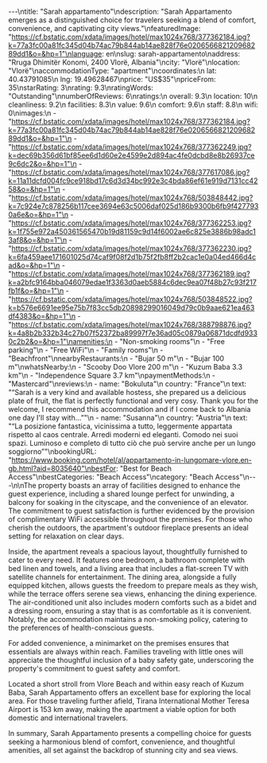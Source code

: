 ---\ntitle: "Sarah appartamento"\ndescription: "Sarah Appartamento emerges as a distinguished choice for travelers seeking a blend of comfort, convenience, and captivating city views."\nfeaturedImage: "https://cf.bstatic.com/xdata/images/hotel/max1024x768/377362184.jpg?k=77a3fc00a81fc345d04b74ac79b844ab14ae828f76e020656682120968289dd1&o=&hp=1"\nlanguage: en\nslug: sarah-appartamento\naddress: "Rruga Dhimitër Konomi, 2400 Vlorë, Albania"\ncity: "Vlorë"\nlocation: "Vlorë"\naccommodationType: "apartment"\ncoordinates:\n  lat: 40.43791085\n  lng: 19.49628467\nprice: "US$35"\npriceFrom: 35\nstarRating: 3\nrating: 9.3\nratingWords: "Outstanding"\nnumberOfReviews: 6\nratings:\n  overall: 9.3\n  location: 10\n  cleanliness: 9.2\n  facilities: 8.3\n  value: 9.6\n  comfort: 9.6\n  staff: 8.8\n  wifi: 0\nimages:\n  - "https://cf.bstatic.com/xdata/images/hotel/max1024x768/377362184.jpg?k=77a3fc00a81fc345d04b74ac79b844ab14ae828f76e020656682120968289dd1&o=&hp=1"\n  - "https://cf.bstatic.com/xdata/images/hotel/max1024x768/377362249.jpg?k=dec69b356d61bf85ee6d1d60e2e4599e2d894ac4fe0dcbd8e8b26937ce9c6dc2&o=&hp=1"\n  - "https://cf.bstatic.com/xdata/images/hotel/max1024x768/377617086.jpg?k=11a11dcfd004fc9ce918bd17c6d3d34bc992e3c4bda86ef61e919d7131cc4258&o=&hp=1"\n  - "https://cf.bstatic.com/xdata/images/hotel/max1024x768/503848442.jpg?k=7c924e7c878256b117cee3694e63c5006daf025d186b9300b6fb9f4277930a6e&o=&hp=1"\n  - "https://cf.bstatic.com/xdata/images/hotel/max1024x768/377362253.jpg?k=1f755e972a450361565470b19d81159c9d14f6002ae6c825e3886b98adc13af8&o=&hp=1"\n  - "https://cf.bstatic.com/xdata/images/hotel/max1024x768/377362230.jpg?k=6fa459aee171601025d74caf9f08f2d1b75f2fb8ff2b2cac1e0a04ed466d4cad&o=&hp=1"\n  - "https://cf.bstatic.com/xdata/images/hotel/max1024x768/377362189.jpg?k=a2bfc9164bba046079edae1f3363d0aeb5884c6dec9ea07f48b27c93f217fb1f&o=&hp=1"\n  - "https://cf.bstatic.com/xdata/images/hotel/max1024x768/503848522.jpg?k=b576e6691ee95e75b7f83cc5db20898299016049d79c0b9aae621ea463df4383&o=&hp=1"\n  - "https://cf.bstatic.com/xdata/images/hotel/max1024x768/388798876.jpg?k=4a8b2b332b34c27b07f52372ba89997f7e36ad05c0879a06871dcdfd9330c2b2&o=&hp=1"\namenities:\n  - "Non-smoking rooms"\n  - "Free parking"\n  - "Free WiFi"\n  - "Family rooms"\n  - "Beachfront"\nnearbyRestaurants:\n  - "Bujar 50 m"\n  - "Bujar 100 m"\nwhatsNearby:\n  - "Scooby Doo Vlore 200 m"\n  - "Kuzum Baba 3.3 km"\n  - "Independence Square 3.7 km"\npaymentMethods:\n  - "Mastercard"\nreviews:\n  - name: "Bokuluta"\n    country: "France"\n    text: "“Sarah is a very kind and available hostess, she prepared us a delicious plate of fruit, the flat is perfectly functional and very cosy. Thank you for the welcome, I recommend this accommodation and if I come back to Albania one day I'll stay with...”"\n  - name: "Susanna"\n    country: "Austria"\n    text: "“La posizione fantastica, vicinissima a tutto, leggermente appartata rispetto al caos centrale.
Arredi moderni ed eleganti. Comodo nei suoi spazi. Luminoso e completo di tutto ciò che può servire anche per un lungo soggiorno”"\nbookingURL: "https://www.booking.com/hotel/al/appartamento-in-lungomare-vlore.en-gb.html?aid=8035640"\nbestFor: "Best for Beach Access"\nbestCategories: "Beach Access"\ncategory: "Beach Access"\n---\n\nThe property boasts an array of facilities designed to enhance the guest experience, including a shared lounge perfect for unwinding, a balcony for soaking in the cityscape, and the convenience of an elevator. The commitment to guest satisfaction is further evidenced by the provision of complimentary WiFi accessible throughout the premises. For those who cherish the outdoors, the apartment's outdoor fireplace presents an ideal setting for relaxation on clear days.

Inside, the apartment reveals a spacious layout, thoughtfully furnished to cater to every need. It features one bedroom, a bathroom complete with bed linen and towels, and a living area that includes a flat-screen TV with satellite channels for entertainment. The dining area, alongside a fully equipped kitchen, allows guests the freedom to prepare meals as they wish, while the terrace offers serene sea views, enhancing the dining experience. The air-conditioned unit also includes modern comforts such as a bidet and a dressing room, ensuring a stay that is as comfortable as it is convenient. Notably, the accommodation maintains a non-smoking policy, catering to the preferences of health-conscious guests.

For added convenience, a minimarket on the premises ensures that essentials are always within reach. Families traveling with little ones will appreciate the thoughtful inclusion of a baby safety gate, underscoring the property's commitment to guest safety and comfort.

Located a short stroll from Vlore Beach and within easy reach of Kuzum Baba, Sarah Appartamento offers an excellent base for exploring the local area. For those traveling further afield, Tirana International Mother Teresa Airport is 153 km away, making the apartment a viable option for both domestic and international travelers.

In summary, Sarah Appartamento presents a compelling choice for guests seeking a harmonious blend of comfort, convenience, and thoughtful amenities, all set against the backdrop of stunning city and sea views.